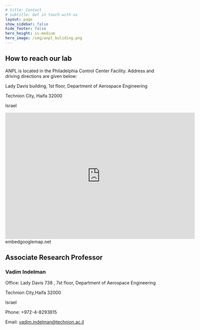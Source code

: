 ```yaml
---
# title: Contact
# subtitle: Get in touch with us
layout: page
show_sidebar: false
hide_footer: false
hero_height: is-medium
hero_image: /img/anpl_buliding.png
---
```


## How to reach our lab

ANPL is located in the Philadelphia Control Center Facility. Address and driving directions are given below:

Lady Davis building, 1st floor,
Department of Aerospace Engineering

Technion City,
Haifa 32000

Israel

<iframe width="600" height="400" id="gmap_canvas" src="https://www.google.com/maps/d/embed?mid=1W_TlUw5OwGmrWO7IqkGuB-YFnZ8&ehbc=2E312F" frameborder="0" scrolling="no" marginheight="0" marginwidth="0"></iframe>embedgooglemap.net
<style>.mapouter{position:relative;text-align:right;height:400px;width:600px;}.gmap_canvas {overflow:hidden;background:none!important;height:400px;width:600px;}</style>

## Associate Research Professor

### Vadim Indelman
Office: Lady Davis 738 , 7st floor, 
Department of Aerospace Engineering

Technion City,Haifa 32000

Israel

Phone: +972-4-8293815

Email: [vadim.indelman@technion.ac.il](vadim.indelman@technion.ac.il)



